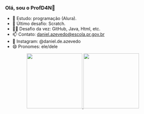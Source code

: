 ### Olá, sou o ProfD4N👋

- 🌱 Estudo: programação (Alura).
- 🔭 Último desafio: Scratch.
- 🐱‍👤 Desafio da vez: GitHub, Java, Html, etc.
- 📫 Contato: daniel.azevedo@escola.pr.gov.br 
- 🤳 Instagram: @daniel.de.azevedo
- 😄 Pronomes: ele/dele

<div align="center">
  <a href="https://github.com/ProfD4N">
  <img height="180em" src="https://github-readme-stats.vercel.app/api?username=ProfD4N&show_icons=true&theme=merko&include_all_commits=true&count_private=true"/>
  <img height="180em" src="https://github-readme-stats.vercel.app/api/top-langs/?username=ProfD4N&layout=compact&langs_count=7&theme=merko"/>
</div>
